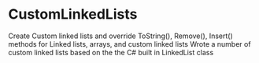 # CustomLinkedLists
Create Custom linked lists and override ToString(), Remove(), Insert() methods for Linked lists, arrays, and custom linked lists
 Wrote a number of custom linked lists based on the the C# built in LinkedList class
